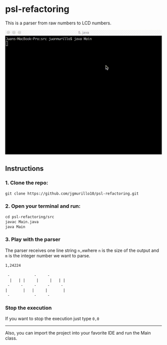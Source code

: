 # psl-refactoring
This is a parser from raw numbers to LCD numbers.

![Demo](./demopsl_low.gif)

## Instructions 

### 1. Clone the repo:
```
git clone https://github.com/jgmurillo10/psl-refactoring.git
```

### 2. Open your terminal and run:

```
cd psl-refactoring/src
javac Main.java
java Main

```

### 3. Play with the parser

The parser receives one line string `n,m`where `n` is the size of the output and `m` is the integer number we want to parse.

```
1,24224

 -           -     -
  |   | |     |     |   | |
 -     -     -     -     -
|       |   |     |       |
 -           -     -

```

### Stop the execution

If you want to stop the execution just type `0,0`

<hr>

Also, you can import the project into your favorite IDE and run the Main class.